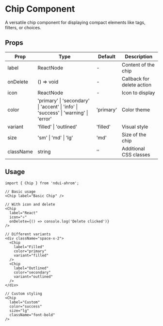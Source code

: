 # Chip Component

A versatile chip component for displaying compact elements like tags, filters, or choices.

## Props

| Prop | Type | Default | Description |
|------|------|---------|-------------|
| label | ReactNode | - | Content of the chip |
| onDelete | () => void | - | Callback for delete action |
| icon | ReactNode | - | Icon to display |
| color | 'primary' \| 'secondary' \| 'accent' \| 'info' \| 'success' \| 'warning' \| 'error' | 'primary' | Color theme |
| variant | 'filled' \| 'outlined' | 'filled' | Visual style |
| size | 'sm' \| 'md' \| 'lg' | 'md' | Size of the chip |
| className | string | '' | Additional CSS classes |

## Usage

```tsx
import { Chip } from 'ndui-ahrom';

// Basic usage
<Chip label="Basic Chip" />

// With icon and delete
<Chip
  label="React"
  icon="⚛️"
  onDelete={() => console.log('Delete clicked')}
/>

// Different variants
<div className="space-x-2">
  <Chip
    label="Filled"
    color="primary"
    variant="filled"
  />
  <Chip
    label="Outlined"
    color="secondary"
    variant="outlined"
  />
</div>

// Custom styling
<Chip
  label="Custom"
  color="success"
  size="lg"
  className="font-bold"
/>
```